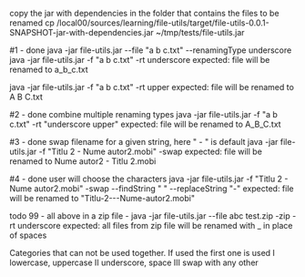 copy the jar with dependencies in the folder that contains the files to be renamed
cp /local00/sources/learning/file-utils/target/file-utils-0.0.1-SNAPSHOT-jar-with-dependencies.jar ~/tmp/tests/file-utils.jar

#1 - done
java -jar file-utils.jar --file "a b c.txt" --renamingType underscore
java -jar file-utils.jar -f "a b c.txt" -rt underscore
expected: file will be renamed to a_b_c.txt

java -jar file-utils.jar -f "a b c.txt" -rt upper
expected: file will be renamed to A B C.txt

#2 - done
combine multiple renaming types
java -jar file-utils.jar -f "a b c.txt" -rt "underscore upper"
expected: file will be renamed to A_B_C.txt

#3 - done
swap filename for a given string, here " - " is default
java -jar file-utils.jar -f "Titlu 2 - Nume autor2.mobi" -swap
expected: file will be renamed to Nume autor2 - Titlu 2.mobi

#4 - done
user will choose the characters
java -jar file-utils.jar -f "Titlu 2 - Nume autor2.mobi" -swap --findString " " --replaceString "-"
expected: file will be renamed to "Titlu-2---Nume-autor2.mobi"

todo 99 - all above in a zip file -
java -jar file-utils.jar --file abc test.zip -zip -rt underscore
expected: all files from zip file will be renamed with _ in place of spaces


Categories that can not be used together. If used the first one is used
I    lowercase, uppercase
II   underscore, space
III  swap with any other